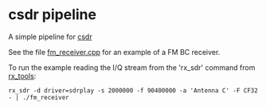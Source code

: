 # csdr pipeline

A simple pipeline for [csdr](https://github.com/jketterl/csdr)

See the file [fm_receiver.cpp](fm_receiver.cpp) for an example of a FM BC receiver.

To run the example reading the I/Q stream from the 'rx_sdr' command from [rx_tools](https://github.com/rxseger/rx_tools):
```
rx_sdr -d driver=sdrplay -s 2000000 -f 90400000 -a 'Antenna C' -F CF32 - | ./fm_receiver
```
